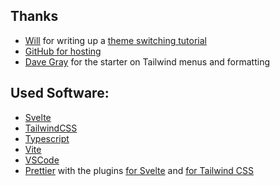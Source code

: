 ## Thanks

* [Will](https://dev.to/willkre) for writing up a [theme switching tutorial](https://dev.to/willkre/persistent-theme-switch-dark-mode-with-svelte-sveltekit-tailwind-1b9g)
* [GitHub for hosting](https://pages.github.com/)
* [Dave Gray](https://www.youtube.com/watch?v=0TxMHYCMALE) for the starter on Tailwind menus and formatting

## Used Software:
* [Svelte](https://svelte.dev/)
* [TailwindCSS](https://tailwindcss.com/)
* [Typescript](https://www.typescriptlang.org/)
* [Vite](https://vite.dev/)
* [VSCode](https://code.visualstudio.com/)
* [Prettier](https://prettier.io/) with the plugins [for Svelte](https://github.com/sveltejs/prettier-plugin-svelte) and [for Tailwind CSS](https://github.com/tailwindlabs/prettier-plugin-tailwindcss)